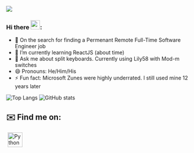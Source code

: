 ![](https://visitor-badge.laobi.icu/badge?page_id=PilarCha)

### Hi there <img src="https://media.giphy.com/media/hvRJCLFzcasrR4ia7z/giphy.gif" width="25px">:

<!--
**PilarCha/PilarCha** is a ✨ _special_ ✨ repository because its `README.md` (this file) appears on your GitHub profile.

Here are some ideas to get you started:
-->
- 🔭 On the search for finding a Permenant Remote Full-Time Software Engineer job
- 🌱 I’m currently learning ReactJS (about time)
- 💬 Ask me about split keyboards. Currently using Lily58 with Mod-m switches
- :smile: Pronouns: He/Him/His
- ⚡ Fun fact: Microsoft Zunes were highly underrated. I still used mine 12 years later

![Top Langs](https://github-readme-stats.vercel.app/api/top-langs/?username=PilarCha&theme=radical&hide=HTML,css) 
![GitHub stats](https://github-readme-stats.vercel.app/api?username=PilarCha&show_icons=true&theme=radical)


## ✉️ Find me on:

<p align="left">
 <a href="https://www.linkedin.com/in/pilar-chavez/" target="_blank" rel="noopener noreferrer"> <img src="https://cdn.jsdelivr.net/npm/simple-icons@v3/icons/linkedin.svg" alt="Python" height="40" style="vertical-align:top; margin:4px"></a>
</p>

<br />
